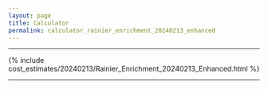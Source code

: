 ```yaml
---
layout: page
title: Calculator
permalink: calculator_rainier_enrichment_20240213_enhanced
---
```


___

{% include cost_estimates/20240213/Rainier_Enrichment_20240213_Enhanced.html %}

___

